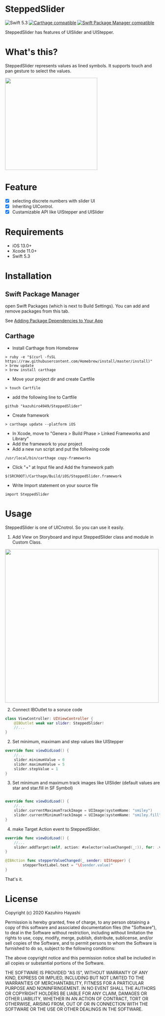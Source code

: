 # SteppedSlider

![Swift 5.3](https://img.shields.io/badge/Swift-5.3-orange.svg)
[![Carthage compatible](https://img.shields.io/badge/Carthage-compatible-4BC51D.svg?style=flat)](https://github.com/Carthage/Carthage)
[![Swift Package Manager compatible](https://img.shields.io/badge/Swift_Package_Manager-compatible-4BC51D.svg?style=flat)](https://swift.org/package-manager/)

SteppedSlider has features of UISlider and UIStepper.

# What's this?
SteppedSlider represents values as lined symbols. It supports touch and pan gesture to select the values.

<img src="https://user-images.githubusercontent.com/18320004/91662151-6e931a00-eb1b-11ea-9f3f-e48aa1ecbd31.gif" width=300></img>

# Feature
- [x] selecting discrete numbers with slider UI
- [x] Inheriting UIControl.
- [x] Custamizable API like UIStepper and UISlider

# Requirements
+ iOS 13.0+
+ Xcode 11.0+
+ Swift 5.3

# Installation

## Swift Package Manager
open Swift Packages (which is next to Build Settings). You can add and remove packages from this tab.

See [Adding Package Dependencies to Your App](https://developer.apple.com/documentation/xcode/adding_package_dependencies_to_your_app)


## Carthage
+ Install Carthage from Homebrew
```
> ruby -e "$(curl -fsSL https://raw.githubusercontent.com/Homebrew/install/master/install)"
> brew update
> brew install carthage
```
+ Move your project dir and create Cartfile
```
> touch Cartfile
```
+ add the following line to Cartfile
```
github "kazuhiro4949/SteppedSlider"
```
+ Create framework
```
> carthage update --platform iOS
```

+ In Xcode, move to "Genera > Build Phase > Linked Frameworks and Library"
+ Add the framework to your project
+ Add a new run script and put the following code
```
/usr/local/bin/carthage copy-frameworks
```
+ Click "+" at Input file and Add the framework path
```
$(SRCROOT)/Carthage/Build/iOS/SteppedSlider.framework
```
+ Write Import statement on your source file
```
import SteppedSlider
```

# Usage
SteppedSlider is one of UICnotrol. So you can use it easily.

1. Add View on Storyboard and input SteppedSlider class and module in Custom Class.
<img width="500" src="https://user-images.githubusercontent.com/18320004/91662359-f4fc2b80-eb1c-11ea-9e9f-8e9f4fc0d406.png">

2. Connect IBOutlet to a soruce code
```swift
class ViewController: UIViewController {
    @IBOutlet weak var slider: SteppedSlider!
    //...
}
```

2. Set minimum, maximam and step values like UIStepper

```swift
override func viewDidLoad() {
    //...
    slider.minimumValue = 0
    slider.maximumValue = 5
    slider.stepValue = 1
}
```

3. Set minimum and maximum track images like UISlider (default values are star and star.fill in SF Symbol)
```swift

override func viewDidLoad() {
    //...
    slider.currentMaximumTrackImage = UIImage(systemName: "smiley")
    slider.currentMinimumTrackImage = UIImage(systemName: "smiley.fill")
}
```

4. make Target Action event to SteppedSlider.
```swift
override func viewDidLoad() {
    //...
    slider.addTarget(self, action: #selector(valueChanged(_:)), for: .valueChanged)
}

@IBAction func stepperValueChanged(_ sender: UIStepper) {
        stepperTextLabel.text = "\(sender.value)"
}
```

That's it.

# License

Copyright (c) 2020 Kazuhiro Hayashi

Permission is hereby granted, free of charge, to any person obtaining a copy of this software and associated documentation files (the "Software"), to deal in the Software without restriction, including without limitation the rights to use, copy, modify, merge, publish, distribute, sublicense, and/or sell copies of the Software, and to permit persons to whom the Software is furnished to do so, subject to the following conditions:

The above copyright notice and this permission notice shall be included in all copies or substantial portions of the Software.

THE SOFTWARE IS PROVIDED "AS IS", WITHOUT WARRANTY OF ANY KIND, EXPRESS OR IMPLIED, INCLUDING BUT NOT LIMITED TO THE WARRANTIES OF MERCHANTABILITY, FITNESS FOR A PARTICULAR PURPOSE AND NONINFRINGEMENT. IN NO EVENT SHALL THE AUTHORS OR COPYRIGHT HOLDERS BE LIABLE FOR ANY CLAIM, DAMAGES OR OTHER LIABILITY, WHETHER IN AN ACTION OF CONTRACT, TORT OR OTHERWISE, ARISING FROM, OUT OF OR IN CONNECTION WITH THE SOFTWARE OR THE USE OR OTHER DEALINGS IN THE SOFTWARE.

